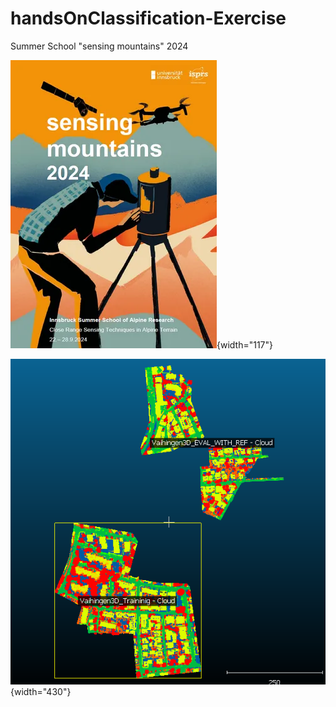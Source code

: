# handsOnClassification-Exercise

Summer School "sensing mountains" 2024

![](images/clipboard-1441316401.png){width="117"}

![](images/clipboard-3193923993.png){width="430"}

